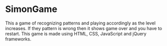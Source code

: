 # SimonGame
This a game of recognizing patterns and playing accordingly as the level increases. If they pattern is wrong then it shows game over and you have to restart. This game is made using HTML, CSS, JavaScript and jQuery frameworks.
